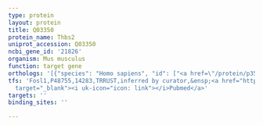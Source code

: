```yaml
---
type: protein
layout: protein
title: Q03350
protein_name: Thbs2
uniprot_accession: Q03350
ncbi_gene_id: '21826'
organism: Mus musculus
function: target gene
orthologs: '[{"species": "Homo sapiens", "id": ["<a href=\"/protein/p35442\">P35442</a>"]}, {"species": "Rattus norvegicus", "id": ["D4A2G6"]}]'
tfs: 'Fosl1,P48755,14283,TRRUST,inferred by curator,&ensp;<a href="https://www.ncbi.nlm.nih.gov/pubmed/?term=16598380%5Buid%5D+OR+29087512%5Buid%5D"
  target="_blank"><i uk-icon="icon: link"></i>Pubmed</a>'
targets: ''
binding_sites: ''

---
```

